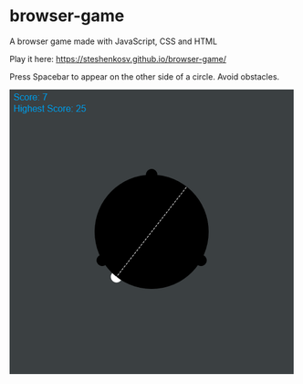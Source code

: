 # browser-game
A browser game made with JavaScript, CSS and HTML

Play it here: https://steshenkosv.github.io/browser-game/

Press Spacebar to appear on the other side of a circle. Avoid obstacles.

![Alt text](README_files/pic_1.png?raw=true "Game Play")
